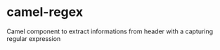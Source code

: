 # camel-regex
Camel component to extract informations from header with a capturing regular expression
